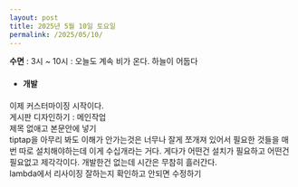 ```yaml
---
layout: post
title: 2025년 5월 10일 토요일
permalink: /2025/05/10/
---
```

**수면** : 3시 ~ 10시 : 오늘도 계속 비가 온다. 하늘이 어둡다<br/>
* #### 개발<br/>
이제 커스터마이징 시작이다.<br/>
게시판 디자인하기 : 메인작업<br/>
제목 없애고 본문안에 넣기<br/>
tiptap을 아무리 봐도 이해가 안가는것은 너무나 잘게 쪼개져 있어서 필요한 것들을 매번 따로 설치해야하는데 이게 수십개라는 거다. 게다가 어떤건 설치가 필요하고 어떤건 필요없고 제각각이다. 개발한건 없는데 시간은 무참히 흘러간다.<br/>
lambda에서 리사이징 잘하는지 확인하고 안되면 수정하기